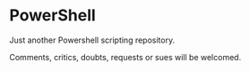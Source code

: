 # PowerShell
Just another Powershell scripting repository.

Comments, critics, doubts, requests or sues will be welcomed.
